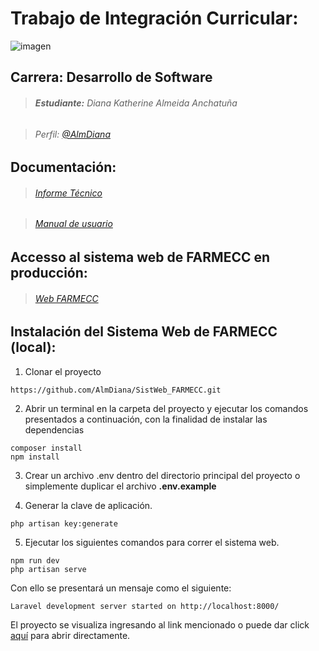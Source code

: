 # **Trabajo de Integración Curricular:** 

![imagen](https://user-images.githubusercontent.com/58041267/184558340-5a5ad2a7-6578-44fb-be0c-49e7da7a3756.png)

## Carrera: Desarrollo de Software


> ######  **Estudiante:** Diana Katherine Almeida Anchatuña

> ######  Perfil: [@AlmDiana](https://github.com/AlmDiana)

## Documentación:
> ######  [Informe Técnico](https://epnecuador-my.sharepoint.com/:b:/g/personal/diana_almeida01_epn_edu_ec/EUY_veI22y1IpDNEJYGDDdwB-eYNZXuu22IINJyfnJGpsQ?e=NQ7tOS)

> ######  [Manual de usuario](https://youtu.be/v-SxqoxMKGE)

## Accesso al sistema web de FARMECC en producción:

> ######  [Web FARMECC](https://web-farmecc.herokuapp.com/)

## Instalación del Sistema Web de FARMECC (local):

1. Clonar el proyecto
```
https://github.com/AlmDiana/SistWeb_FARMECC.git
```

2. Abrir un terminal en la carpeta del proyecto y ejecutar los comandos presentados a continuación, con la finalidad de instalar las dependencias
```
composer install
npm install
```

3. Crear un archivo .env dentro del directorio principal del proyecto o simplemente duplicar el archivo **.env.example**

4. Generar la clave de aplicación.
```
php artisan key:generate
```
5. Ejecutar los siguientes comandos para correr el sistema web.
```
npm run dev
php artisan serve
```

Con ello se presentará un mensaje como el siguiente:
```
Laravel development server started on http://localhost:8000/
```
El proyecto se visualiza ingresando al link mencionado o puede dar click 
[aquí](http://localhost:8000/) para abrir directamente.






